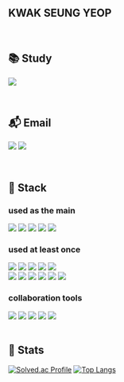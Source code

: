 
## KWAK SEUNG YEOP

<br>

## 📚 Study 
<a href="https://ultra-split-d45.notion.site/6a3e8553a65d44fea53a2869e5485dc2?pvs=4" target="_blank"><img src="https://img.shields.io/badge/Notion-000000?style=flat-square&logo=Notion&logoColor=white"/></a>

<br>

## 📬 Email 
<a href="mailto:kwak991021@gmail.com"><img src="https://img.shields.io/badge/Gmail-EA4335?style=flat-square&logo=Gmail&logoColor=white"/></a>
<a href="mailto:tmdduq102@naver.com"><img src="https://img.shields.io/badge/Naver-03C75A?style=flat-square&logo=Naver&logoColor=white"/></a>

<br>

## 🔨 Stack
### used as the main
<div>
  <img src="https://img.shields.io/badge/Android Studio-3DDC84?style=flat-square&logo=Android&logoColor=white"/>
  <img src="https://img.shields.io/badge/Java-007396?style=flat-square&logo=OpenJDK&logoColor=white"/>
  <img src="https://img.shields.io/badge/Kotlin-7F52FF?style=flat-square&logo=Kotlin&logoColor=white"/>
  <img src="https://img.shields.io/badge/Flutter-02569B?style=flat-square&logo=Flutter&logoColor=white"/>
  <img src="https://img.shields.io/badge/Dart-0175C2?style=flat-square&logo=Dart&logoColor=white"/>
</div>

### used at least once
<div>
  <img src="https://img.shields.io/badge/HTML-E34F26?style=flat-square&logo=HTML5&logoColor=white"/>
  <img src="https://img.shields.io/badge/CSS-1572B6?style=flat-square&logo=CSS3&logoColor=white"/>
  <img src="https://img.shields.io/badge/JavaScript-FF9900?style=flat-square&logo=JavaScript&logoColor=white"/>
  <img src="https://img.shields.io/badge/TypeScript-3178C6?style=flat-square&logo=TypeScript&logoColor=white"/>
  <img src="https://img.shields.io/badge/React-31A8FF?style=flat-square&logo=React&logoColor=white"/>
</div>

<div>
  <img src="https://img.shields.io/badge/MySQL-4479A1?style=flat-square&logo=MySQL&logoColor=white"/>
  <img src="https://img.shields.io/badge/Linux-0175C2?style=flat-square&logo=Linux&logoColor=white"/>
  <img src="https://img.shields.io/badge/C-0175C2?style=flat-square&logo=C&logoColor=white"/>
  <img src="https://img.shields.io/badge/Python-3776AB?style=flat-square&logo=Python&logoColor=white"/>
   <img src="https://img.shields.io/badge/Amazon S3-569A31?style=flat-square&logo=Amazon S3&logoColor=white"/>
  <img src="https://img.shields.io/badge/Amazon EC2-FF9900?style=flat-square&logo=Amazon EC2&logoColor=white"/>
</div>

### collaboration tools
<div>
  <img src="https://img.shields.io/badge/Git-F05032?style=flat-square&logo=Git&logoColor=white"/>
  <img src="https://img.shields.io/badge/GitHub-181717?style=flat-square&logo=GitHub&logoColor=white"/>
  <img src="https://img.shields.io/badge/Slack-4A154B?style=flat-square&logo=Slack&logoColor=white"/>
  <img src="https://img.shields.io/badge/Notion-000000?style=flat-square&logo=Notion&logoColor=white"/>
  <img src="https://img.shields.io/badge/Figma-F24E1E?style=flat-square&logo=Figma&logoColor=white"/>
</div>

<br>

## 🥔 Stats
[![Solved.ac Profile](http://mazassumnida.wtf/api/v2/generate_badge?boj=yeopseung)](https://solved.ac/yeopseung/)
[![Top Langs](https://github-readme-stats.vercel.app/api/top-langs/?username=yeopseung&layout=compact)](https://github.com/anuraghazra/github-readme-stats)

